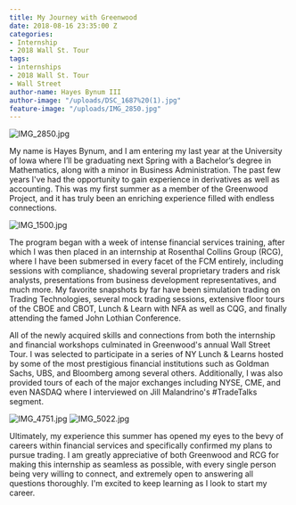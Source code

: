 ```yaml
---
title: My Journey with Greenwood
date: 2018-08-16 23:35:00 Z
categories:
- Internship
- 2018 Wall St. Tour
tags:
- internships
- 2018 Wall St. Tour
- Wall Street
author-name: Hayes Bynum III
author-image: "/uploads/DSC_1687%20(1).jpg"
feature-image: "/uploads/IMG_2850.jpg"
---
```


![IMG_2850.jpg](/uploads/IMG_2850.jpg)

My name is Hayes Bynum, and I am entering my last year at the University of Iowa where I’ll be graduating next Spring with a Bachelor’s degree in Mathematics, along with a minor in Business Administration. The past few years I've had the opportunity to gain experience in derivatives as well as accounting. This was my first summer as a member of the Greenwood Project, and it has truly been an enriching experience filled with endless connections.

![IMG_1500.jpg](/uploads/IMG_1500.jpg)

The program began with a week of intense financial services training, after which I was then placed in an internship at Rosenthal Collins Group (RCG), where I have been submersed in every facet of the FCM entirely, including sessions with compliance, shadowing several proprietary traders and risk analysts, presentations from business development representatives, and much more. My favorite snapshots by far have been simulation trading on Trading Technologies, several mock trading sessions, extensive floor tours of the CBOE and CBOT, Lunch & Learn with NFA as well as CQG, and finally attending the famed John Lothian Conference.

All of the newly acquired skills and connections from both the internship and financial workshops culminated in Greenwood's annual Wall Street Tour. I was selected to participate in a series of NY Lunch & Learns hosted by some of the most prestigious financial institutions such as Goldman Sachs, UBS, and Bloomberg among several others. Additionally, I was also provided tours of each of the major exchanges including NYSE, CME, and even NASDAQ where I interviewed on Jill Malandrino's #TradeTalks segment.

![IMG_4751.jpg](/uploads/IMG_4751.jpg) ![IMG_5022.jpg](/uploads/IMG_5022.jpg)

Ultimately, my experience this summer has opened my eyes to the bevy of careers within financial services and specifically confirmed my plans to pursue trading. I am greatly appreciative of both Greenwood and RCG for making this internship as seamless as possible, with every single person being very willing to connect, and extremely open to answering all questions thoroughly. I'm excited to keep learning as I look to start my career.